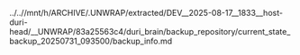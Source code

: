 ../..//mnt/h/ARCHIVE/.UNWRAP/extracted/DEV__2025-08-17__1833__host-duri-head/__UNWRAP/83a25563c4/duri_brain/backup_repository/current_state_backup_20250731_093500/backup_info.md